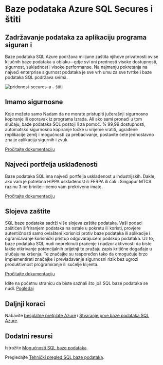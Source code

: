 <properties
   pageTitle="Baze podataka Azure SQL Secures i štiti"
   description="Saznajte kako SQL baze podataka pridonosi sigurne i zaštititi"
   keywords=""
   services="sql-database"
   documentationCenter=""
   authors="CarlRabeler"
   manager="jhubbard"
   editor=""/>

<tags
   ms.service="sql-database"
   ms.devlang="NA"
   ms.topic="article"
   ms.tgt_pltfrm="NA"
   ms.workload="data-management"
   ms.date="09/13/2016"
   ms.author="carlrab"/>
   
# <a name="azure-sql-database-secures-and-protects"></a>Baze podataka Azure SQL Secures i štiti

## <a name="keep-your-apps-data-safe-and-secure"></a>Zadržavanje podataka za aplikaciju programa siguran i

Baze podataka SQL Azure podržava milijune zaštita njihove privatnosti ovise ključnih baze podataka u oblaku&mdash;gdje svi oni prednosti visoke dostupnosti, sigurnost, sukladnost i visoke performanse. Na najmanju pokretanja na najveći enterprise sigurnost podataka je sve vrh umu za sve tvrtke i baze podataka SQL podržava svima.

![pridonosi-secures-a – štiti](./media/sql-database-helps-secures-and-protects/sql-database-helps-secures-and-protects.png)

## <a name="weve-got-your-back"></a>Imamo sigurnosne

Koje možete samo Nadam da ne morate pristupiti jučerašnji sigurnosno kopiranje ili oporavak iz programa Izrada. Ali ako sami pronaći u tom slučaju, baze podataka SQL postoji li za pomoć. % 99,99 dostupnosti, automatsko sigurnosno kopiranje točke u vrijeme vratiti, ugrađene replikacije zemlj i mogućnosti za prebacivanje, postavite ćete jednostavno zna je aplikacija sigurnih i zvuk.

[Pročitajte dokumentaciju](sql-database-business-continuity.md)

## <a name="the-largest-compliance-portfolio"></a>Najveći portfelja usklađenosti

Baze podataka SQL ima najveći portfelja usklađenost u industrijskih. Dakle, ako vam je potrebna HIPPA usklađenost ili FERPA ili čak i Singapur MTCS razinu 3 ne brinite&mdash;ćemo vam prekriveno imate.  

[Pročitajte dokumentaciju](https://www.microsoft.com/TrustCenter/Compliance/default.aspx)

## <a name="layers-of-protection"></a>Slojeva zaštite

SQL baze podataka sadrži više slojeva zaštite podataka. Vaši podaci zaštićen šifriranjem podataka na ostale u pokretu ili koristi, provjere autentičnosti samo ovlašteni korisnici protiv baze podataka ili aplikacije i ograničavanje korisnički pristup odgovarajućem podskup podataka. Uz to, baze podataka SQL nudi neprekinuti praćenje i nadzor aktivnosti da biste lakše otkrivanje potencijalnih prijetnji te pružaju zapis kritične događaje u slučaju na kršenja. Te značajke su raspoređen tako da omogućuje brzo implementirati značajke i prevladavanje sigurnosni rizik bez ugrozi produktivnost programiranje ili sučelje klijenta.

[Pročitajte dokumentaciju](http://go.microsoft.com/fwlink/?LinkID=787593)

Idite na početnu stranicu da biste saznali što još SQL baze podataka se nudi.
[Pogledaj](https://azure.microsoft.com/services/sql-database/) 

## <a name="next-steps"></a>Daljnji koraci

Nabavite [besplatne pretplate Azure](https://azure.microsoft.com/get-started/) i [Stvaranje prve baze podataka SQL Azure](sql-database-get-started.md).

## <a name="additional-resources"></a>Dodatni resursi

Istražite [Mogućnosti SQL baze podataka](https://azure.microsoft.com/services/sql-database/).
 
Pregledajte [Tehnički pregled SQL baze podataka](sql-database-technical-overview.md).  


